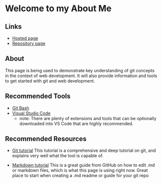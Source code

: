 # Welcome to my About Me

## Links

- [Hosted page](https://connorbeshears.github.io/about-me/)
- [Repository page](https://github.com/connorbeshears/about-me)

## About
This page is being used to demonstrate key understanding of git concepts in the context of web development. It will also provide information and tools to get started with git and web development.

## Recommended Tools

 - [Git Bash](https://git-scm.com/downloads)
 - [Visual Studio Code](https://code.visualstudio.com/)
    - note: There are plenty of extensions and tools that can be optionally downloaded into VS Code that are highly recommended.

## Recommended Resources
 - [Git tutorial](https://git-scm.com/docs/gittutorial)
 This tutorial is a comprehensive and deep tutorial on git, and explains very well what the tool is capable of.
 
 - [Markdown tutorial](https://guides.github.com/features/mastering-markdown/)
 This is a great guide from GitHub on how to edit .md or markdown files, which is what this page is using right now. Great place to start when creating a .md readme or guide for your git repo

 

<!-- 
# Header 1
## Header 2
### Header 3

- Bulleted
- List

1. Numbered
2. List

**Bold** and _Italic_ and `Code` text

[Link](url) and ![Image](src) -->

